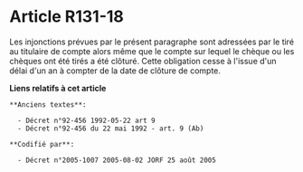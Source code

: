 # Article R131-18

Les injonctions prévues par le présent paragraphe sont adressées par le tiré au titulaire de compte alors même que le compte
sur lequel le chèque ou les chèques ont été tirés a été clôturé. Cette obligation cesse à l'issue d'un délai d'un an à
compter de la date de clôture de compte.

**Liens relatifs à cet article**

	**Anciens textes**:

	  - Décret n°92-456 1992-05-22 art 9
	  - Décret n°92-456 du 22 mai 1992 - art. 9 (Ab)

	**Codifié par**:

	  - Décret n°2005-1007 2005-08-02 JORF 25 août 2005
